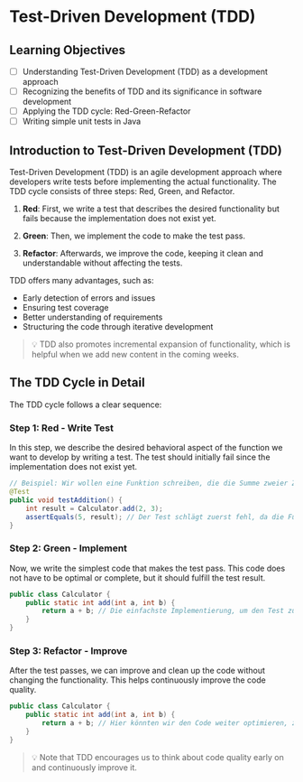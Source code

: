 # Test-Driven Development (TDD)

## Learning Objectives
- [ ] Understanding Test-Driven Development (TDD) as a development approach
- [ ] Recognizing the benefits of TDD and its significance in software development
- [ ] Applying the TDD cycle: Red-Green-Refactor
- [ ] Writing simple unit tests in Java

## Introduction to Test-Driven Development (TDD)
Test-Driven Development (TDD) is an agile development approach where developers write tests before implementing the actual functionality. The TDD cycle consists of three steps: Red, Green, and Refactor.

1. **Red**: First, we write a test that describes the desired functionality but fails because the implementation does not exist yet.

2. **Green**: Then, we implement the code to make the test pass.

3. **Refactor**: Afterwards, we improve the code, keeping it clean and understandable without affecting the tests.

TDD offers many advantages, such as:
- Early detection of errors and issues
- Ensuring test coverage
- Better understanding of requirements
- Structuring the code through iterative development

> 💡 TDD also promotes incremental expansion of functionality, which is helpful when we add new content in the coming weeks.

## The TDD Cycle in Detail
The TDD cycle follows a clear sequence:

### Step 1: Red - Write Test
In this step, we describe the desired behavioral aspect of the function we want to develop by writing a test. The test should initially fail since the implementation does not exist yet.

```java
// Beispiel: Wir wollen eine Funktion schreiben, die die Summe zweier Zahlen berechnet.
@Test
public void testAddition() {
    int result = Calculator.add(2, 3);
    assertEquals(5, result); // Der Test schlägt zuerst fehl, da die Funktion add noch nicht implementiert ist.
}
```

### Step 2: Green - Implement
Now, we write the simplest code that makes the test pass. This code does not have to be optimal or complete, but it should fulfill the test result.

```java
public class Calculator {
    public static int add(int a, int b) {
        return a + b; // Die einfachste Implementierung, um den Test zu bestehen.
    }
}
```

### Step 3: Refactor - Improve
After the test passes, we can improve and clean up the code without changing the functionality. This helps continuously improve the code quality.

```java
public class Calculator {
    public static int add(int a, int b) {
        return a + b; // Hier könnten wir den Code weiter optimieren, z.B. indem wir ihn lesbarer gestalten.
    }
}
```

> 💡 Note that TDD encourages us to think about code quality early on and continuously improve it.